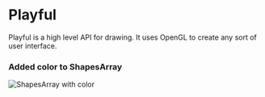 # Playful

Playful is a high level API for drawing. It uses OpenGL to create any sort of user interface.

### Added color to ShapesArray
![ShapesArray with color](https://dl.dropboxusercontent.com/u/31042440/playful/screen-shapes-array-color.png)